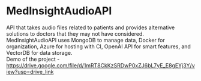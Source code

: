 # MedInsightAudioAPI
API that takes audio files related to patients and provides alternative solutions to doctors that they may not have considered.
MedInsightAudioAPI uses MongoDB to manage data, Docker for organization, Azure for hosting with CI, OpenAI API for smart features, and VectorDB for data storage. <br />
Demo of the project - https://drive.google.com/file/d/1mRT8CkKzSRDwP0xZJ6bL7yE_E8gEYj3Y/view?usp=drive_link
